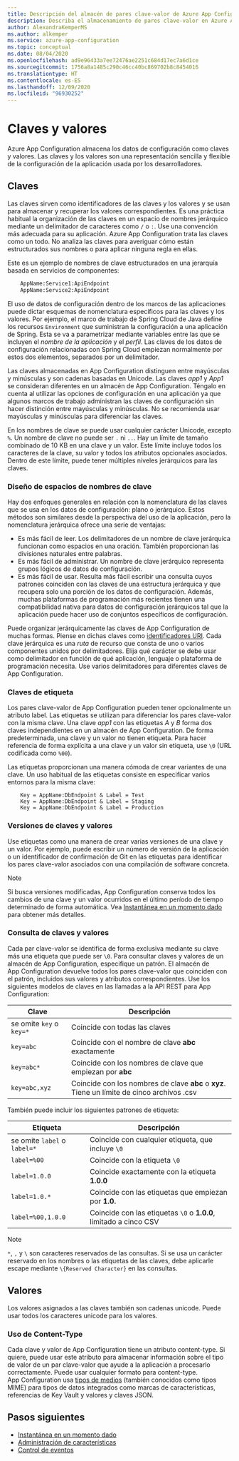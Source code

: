 ```yaml
---
title: Descripción del almacén de pares clave-valor de Azure App Configuration
description: Describa el almacenamiento de pares clave-valor en Azure App Configuration, que almacena los datos de configuración como pares clave-valor. Los pares clave-valor son una representación de la configuración de la aplicación.
author: AlexandraKemperMS
ms.author: alkemper
ms.service: azure-app-configuration
ms.topic: conceptual
ms.date: 08/04/2020
ms.openlocfilehash: ad9e96433a7ee72476ae2251c684d17ec7a6d1ce
ms.sourcegitcommit: 1756a8a1485c290c46cc40bc869702b8c8454016
ms.translationtype: HT
ms.contentlocale: es-ES
ms.lasthandoff: 12/09/2020
ms.locfileid: "96930252"
---
```

# <a name="keys-and-values"></a>Claves y valores

Azure App Configuration almacena los datos de configuración como claves y valores. Las claves y los valores son una representación sencilla y flexible de la configuración de la aplicación usada por los desarrolladores.

## <a name="keys"></a>Claves

Las claves sirven como identificadores de las claves y los valores y se usan para almacenar y recuperar los valores correspondientes. Es una práctica habitual la organización de las claves en un espacio de nombres jerárquico mediante un delimitador de caracteres como `/` o `:`. Use una convención más adecuada para su aplicación. Azure App Configuration trata las claves como un todo. No analiza las claves para averiguar cómo están estructurados sus nombres o para aplicar ninguna regla en ellas.

Este es un ejemplo de nombres de clave estructurados en una jerarquía basada en servicios de componentes:

```aspx
    AppName:Service1:ApiEndpoint
    AppName:Service2:ApiEndpoint
```

El uso de datos de configuración dentro de los marcos de las aplicaciones puede dictar esquemas de nomenclatura específicos para las claves y los valores. Por ejemplo, el marco de trabajo de Spring Cloud de Java define los recursos `Environment` que suministran la configuración a una aplicación de Spring.  Esta se va a parametrizar mediante variables entre las que se incluyen el *nombre de la aplicación* y el *perfil*. Las claves de los datos de configuración relacionadas con Spring Cloud empiezan normalmente por estos dos elementos, separados por un delimitador.

Las claves almacenadas en App Configuration distinguen entre mayúsculas y minúsculas y son cadenas basadas en Unicode. Las claves *app1* y *App1* se consideran diferentes en un almacén de App Configuration. Téngalo en cuenta al utilizar las opciones de configuración en una aplicación ya que algunos marcos de trabajo administran las claves de configuración sin hacer distinción entre mayúsculas y minúsculas. No se recomienda usar mayúsculas y minúsculas para diferenciar las claves.

En los nombres de clave se puede usar cualquier carácter Unicode, excepto `%`. Un nombre de clave no puede ser `.` ni `..`. Hay un límite de tamaño combinado de 10 KB en una clave y un valor. Este límite incluye todos los caracteres de la clave, su valor y todos los atributos opcionales asociados. Dentro de este límite, puede tener múltiples niveles jerárquicos para las claves.

### <a name="design-key-namespaces"></a>Diseño de espacios de nombres de clave

Hay dos enfoques generales en relación con la nomenclatura de las claves que se usa en los datos de configuración: plano o jerárquico. Estos métodos son similares desde la perspectiva del uso de la aplicación, pero la nomenclatura jerárquica ofrece una serie de ventajas:

* Es más fácil de leer. Los delimitadores de un nombre de clave jerárquica funcionan como espacios en una oración. También proporcionan las divisiones naturales entre palabras.
* Es más fácil de administrar. Un nombre de clave jerárquico representa grupos lógicos de datos de configuración.
* Es más fácil de usar. Resulta más fácil escribir una consulta cuyos patrones coinciden con las claves de una estructura jerárquica y que recupera solo una porción de los datos de configuración. Además, muchas plataformas de programación más recientes tienen una compatibilidad nativa para datos de configuración jerárquicos tal que la aplicación puede hacer uso de conjuntos específicos de configuración.

Puede organizar jerárquicamente las claves de App Configuration de muchas formas. Piense en dichas claves como [identificadores URI](https://en.wikipedia.org/wiki/Uniform_Resource_Identifier). Cada clave jerárquica es una *ruta* de recurso que consta de uno o varios componentes unidos por delimitadores. Elija qué carácter se debe usar como delimitador en función de qué aplicación, lenguaje o plataforma de programación necesita. Use varios delimitadores para diferentes claves de App Configuration.

### <a name="label-keys"></a>Claves de etiqueta

Los pares clave-valor de App Configuration pueden tener opcionalmente un atributo label. Las etiquetas se utilizan para diferenciar los pares clave-valor con la misma clave. Una clave *app1* con las etiquetas *A* y *B* forma dos claves independientes en un almacén de App Configuration. De forma predeterminada, una clave y un valor no tienen etiqueta. Para hacer referencia de forma explícita a una clave y un valor sin etiqueta, use `\0` (URL codificada como `%00`).

Las etiquetas proporcionan una manera cómoda de crear variantes de una clave. Un uso habitual de las etiquetas consiste en especificar varios entornos para la misma clave:

```
    Key = AppName:DbEndpoint & Label = Test
    Key = AppName:DbEndpoint & Label = Staging
    Key = AppName:DbEndpoint & Label = Production
```

### <a name="version-key-values"></a>Versiones de claves y valores

Use etiquetas como una manera de crear varias versiones de una clave y un valor. Por ejemplo, puede escribir un número de versión de la aplicación o un identificador de confirmación de Git en las etiquetas para identificar los pares clave-valor asociados con una compilación de software concreta.

> [!NOTE]
> Si busca versiones modificadas, App Configuration conserva todos los cambios de una clave y un valor ocurridos en el último período de tiempo determinado de forma automática. Vea [Instantánea en un momento dado](./concept-point-time-snapshot.md) para obtener más detalles.

### <a name="query-key-values"></a>Consulta de claves y valores

Cada par clave-valor se identifica de forma exclusiva mediante su clave más una etiqueta que puede ser `\0`. Para consultar claves y valores de un almacén de App Configuration, especifique un patrón. El almacén de App Configuration devuelve todos los pares clave-valor que coinciden con el patrón, incluidos sus valores y atributos correspondientes. Use los siguientes modelos de claves en las llamadas a la API REST para App Configuration:

| Clave | Descripción |
|---|---|
| se omite `key` o `key=*` | Coincide con todas las claves |
| `key=abc` | Coincide con el nombre de clave **abc** exactamente |
| `key=abc*` | Coincide con los nombres de clave que empiezan por **abc** |
| `key=abc,xyz` | Coincide con los nombres de clave **abc** o **xyz**. Tiene un límite de cinco archivos .csv |

También puede incluir los siguientes patrones de etiqueta:

| Etiqueta | Descripción |
|---|---|
| se omite `label` o `label=*` | Coincide con cualquier etiqueta, que incluye `\0` |
| `label=%00` | Coincide con la etiqueta `\0` |
| `label=1.0.0` | Coincide exactamente con la etiqueta **1.0.0** |
| `label=1.0.*` | Coincide con las etiquetas que empiezan por **1.0.** |
| `label=%00,1.0.0` | Coincide con las etiquetas `\0` o **1.0.0**, limitado a cinco CSV |

> [!NOTE]
> `*`, `,` y `\` son caracteres reservados de las consultas. Si se usa un carácter reservado en los nombres o las etiquetas de las claves, debe aplicarle escape mediante `\{Reserved Character}` en las consultas.

## <a name="values"></a>Valores

Los valores asignados a las claves también son cadenas unicode. Puede usar todos los caracteres unicode para los valores.

### <a name="use-content-type"></a>Uso de Content-Type
Cada clave y valor de App Configuration tiene un atributo content-type. Si quiere, puede usar este atributo para almacenar información sobre el tipo de valor de un par clave-valor que ayude a la aplicación a procesarlo correctamente. Puede usar cualquier formato para content-type. App Configuration usa [tipos de medios]( https://www.iana.org/assignments/media-types/media-types.xhtml) (también conocidos como tipos MIME) para tipos de datos integrados como marcas de características, referencias de Key Vault y valores y claves JSON.

## <a name="next-steps"></a>Pasos siguientes

* [Instantánea en un momento dado](./concept-point-time-snapshot.md)
* [Administración de características](./concept-feature-management.md)
* [Control de eventos](./concept-app-configuration-event.md)
